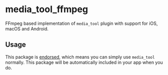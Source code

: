 # media_tool_ffmpeg

FFmpeg based implementation of `media_tool` plugin with support for iOS, macOS and Android.

## Usage

This package is [endorsed](https://flutter.dev/docs/development/packages-and-plugins/developing-packages#endorsed-federated-plugin), which means you can simply use `media_tool`
normally. This package will be automatically included in your app when you do.

